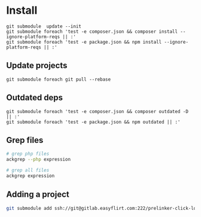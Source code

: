 # Install
```
git submodule  update --init
git submodule foreach 'test -e composer.json && composer install --ignore-platform-reqs || :'
git submodule foreach 'test -e package.json && npm install --ignore-platform-reqs || :'
```

## Update projects
```
git submodule foreach git pull --rebase
```

## Outdated deps
```
git submodule foreach 'test -e composer.json && composer outdated -D || :'
git submodule foreach 'test -e package.json && npm outdated || :'
```

## Grep files
```bash
# grep php files
ackgrep --php expression

# grep all files
ackgrep expression
```

## Adding a project
```sh
git submodule add ssh://git@gitlab.easyflirt.com:222/prelinker-click-logger/bridghit.git bridghit
```